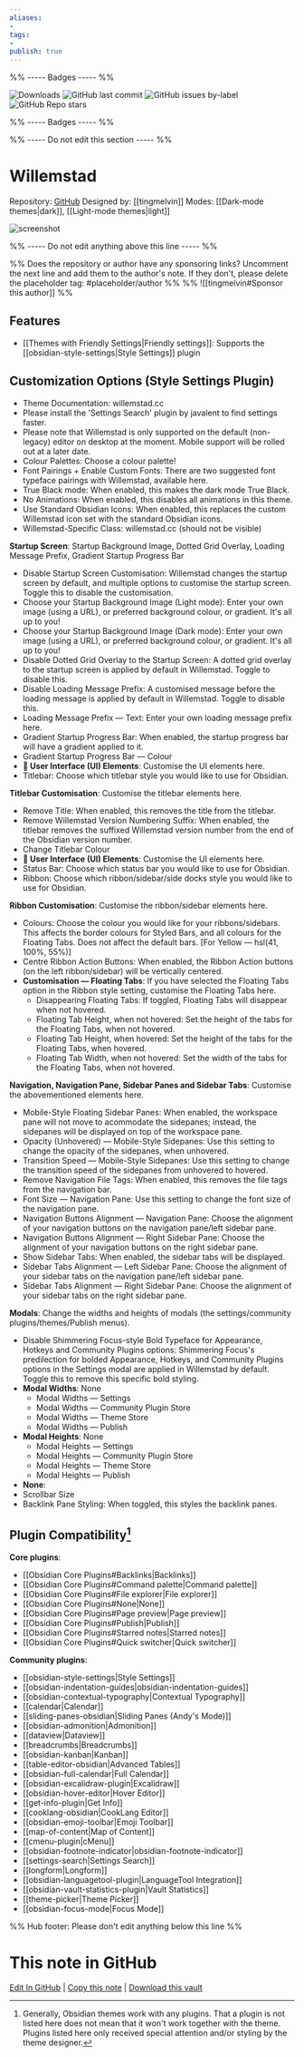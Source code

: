 ```yaml
---
aliases:
- 
tags: 
- 
publish: true
---
```


%% ----- Badges ----- %%

![Downloads](https://img.shields.io/badge/downloads-20128-573E7A?style=for-the-badge&logo=)
![GitHub last commit](https://img.shields.io/github/last-commit/tingmelvin/willemstad-x?color=573E7A&label=last%20update&logo=github&style=for-the-badge)
![GitHub issues by-label](https://img.shields.io/github/issues/tingmelvin/willemstad-x/help%20wanted?color=573E7A&logo=github&style=for-the-badge) 
![GitHub Repo stars](https://img.shields.io/github/stars/tingmelvin/willemstad-x?color=573E7A&logo=github&style=for-the-badge)

%% ----- Badges ----- %%

%% ----- Do not edit this section ----- %%

# Willemstad

Repository: [GitHub](https://github.com/tingmelvin/willemstad-x)
Designed by: [[tingmelvin]]
Modes: [[Dark-mode themes|dark]], [[Light-mode themes|light]]



![screenshot](https://github.com/tingmelvin/willemstad-x/raw/HEAD/img/Willemstad-X.png)

%% ----- Do not edit anything above this line ----- %% 

%% Does the repository or author have any sponsoring links? Uncomment the next line and add them to the author's note. If they don't, please delete the placeholder tag: #placeholder/author %%
%% ![[tingmelvin#Sponsor this author]] %%


## Features

- [[Themes with Friendly Settings|Friendly settings]]: Supports the [[obsidian-style-settings|Style Settings]] plugin

## Customization Options (Style Settings Plugin) 
- Theme Documentation: willemstad.cc
- Please install the 'Settings Search' plugin by javalent to find settings faster.
- Please note that Willemstad is only supported on the default (non-legacy) editor on desktop at the moment. Mobile support will be rolled out at a later date.
- Colour Palettes: Choose a colour palette!
- Font Pairings + Enable Custom Fonts: There are two suggested font typeface pairings with Willemstad, available here.
- True Black mode: When enabled, this makes the dark mode True Black.
- No Animations: When enabled, this disables all animations in this theme.
- Use Standard Obsidian Icons: When enabled, this replaces the custom Willemstad icon set with the standard Obsidian icons.
- Willemstad-Specific Class: willemstad.cc (should not be visible)

**Startup Screen**: Startup Background Image, Dotted Grid Overlay, Loading Message Prefix, Gradient Startup Progress Bar
- Disable Startup Screen Customisation: Willemstad changes the startup screen by default, and multiple options to customise the startup screen. Toggle this to disable the customisation.
- Choose your Startup Background Image (Light mode): Enter your own image (using a URL), or preferred background colour, or gradient. It's all up to you!
- Choose your Startup Background Image (Dark mode): Enter your own image (using a URL), or preferred background colour, or gradient. It's all up to you!
- Disable Dotted Grid Overlay to the Startup Screen: A dotted grid overlay to the startup screen is applied by default in Willemstad. Toggle to disable this.
- Disable Loading Message Prefix: A customised message before the loading message is applied by default in Willemstad. Toggle to disable this.
- Loading Message Prefix — Text: Enter your own loading message prefix here.
- Gradient Startup Progress Bar: When enabled, the startup progress bar will have a gradient applied to it.
- Gradient Startup Progress Bar — Colour
- **🌠 User Interface (UI) Elements**: Customise the UI elements here.
- Titlebar: Choose which titlebar style you would like to use for Obsidian.

**Titlebar Customisation**: Customise the titlebar elements here.
- Remove Title: When enabled, this removes the title from the titlebar.
- Remove Willemstad Version Numbering Suffix: When enabled, the titlebar removes the suffixed Willemstad version number from the end of the Obsidian version number.
- Change Titlebar Colour
- **🌠 User Interface (UI) Elements**: Customise the UI elements here.
- Status Bar: Choose which status bar you would like to use for Obsidian.
- Ribbon: Choose which ribbon/sidebar/side docks style you would like to use for Obsidian.

**Ribbon Customisation**: Customise the ribbon/sidebar elements here.
- Colours: Choose the colour you would like for your ribbons/sidebars. This affects the border colours for Styled Bars, and all colours for the Floating Tabs. Does not affect the default bars. [For Yellow — hsl(41, 100%, 55%)]
- Centre Ribbon Action Buttons: When enabled, the Ribbon Action buttons (on the left ribbon/sidebar) will be vertically centered.
- **Customisation — Floating Tabs**: If you have selected the Floating Tabs option in the Ribbon style setting, customise the Floating Tabs here.
    - Disappearing Floating Tabs: If toggled, Floating Tabs will disappear when not hovered.
    - Floating Tab Height, when not hovered: Set the height of the tabs for the Floating Tabs, when not hovered.
    - Floating Tab Height, when hovered: Set the height of the tabs for the Floating Tabs, when hovered.
    - Floating Tab Width, when not hovered: Set the width of the tabs for the Floating Tabs, when not hovered.

**Navigation, Navigation Pane, Sidebar Panes and Sidebar Tabs**: Customise the abovementioned elements here.
- Mobile-Style Floating Sidebar Panes: When enabled, the workspace pane will not move to acommodate the sidepanes; instead, the sidepanes will be displayed on top of the workspace pane.
- Opacity (Unhovered) — Mobile-Style Sidepanes: Use this setting to change the opacity of the sidepanes, when unhovered.
- Transition Speed — Mobile-Style Sidepanes: Use this setting to change the transition speed of the sidepanes from unhovered to hovered.
- Remove Navigation File Tags: When enabled, this removes the file tags from the navigation bar.
- Font Size — Navigation Pane: Use this setting to change the font size of the navigation pane.
- Navigation Buttons Alignment — Navigation Pane: Choose the alignment of your navigation buttons on the navigation pane/left sidebar pane.
- Navigation Buttons Alignment — Right Sidebar Pane: Choose the alignment of your navigation buttons on the right sidebar pane.
- Show Sidebar Tabs: When enabled, the sidebar tabs will be displayed.
- Sidebar Tabs Alignment — Left Sidebar Pane: Choose the alignment of your sidebar tabs on the navigation pane/left sidebar pane.
- Sidebar Tabs Alignment — Right Sidebar Pane: Choose the alignment of your sidebar tabs on the right sidebar pane.

**Modals**: Change the widths and heights of modals (the settings/community plugins/themes/Publish menus).
- Disable Shimmering Focus-style Bold Typeface for Appearance, Hotkeys and Community Plugins options: Shimmering Focus's predilection for bolded Appearance, Hotkeys, and Community Plugins options in the Settings modal are applied in Willemstad by default. Toggle this to remove this specific bold styling.
- **Modal Widths**: None
    - Modal Widths — Settings
    - Modal Widths — Community Plugin Store
    - Modal Widths — Theme Store
    - Modal Widths — Publish
- **Modal Heights**: None
    - Modal Heights — Settings
    - Modal Heights — Community Plugin Store
    - Modal Heights — Theme Store
    - Modal Heights — Publish
- **None**: 
- Scrollbar Size
- Backlink Pane Styling: When toggled, this styles the backlink panes.

## Plugin Compatibility[^1]

**Core plugins**:
- [[Obsidian Core Plugins#Backlinks|Backlinks]]
- [[Obsidian Core Plugins#Command palette|Command palette]]
- [[Obsidian Core Plugins#File explorer|File explorer]]
- [[Obsidian Core Plugins#None|None]]
- [[Obsidian Core Plugins#Page preview|Page preview]]
- [[Obsidian Core Plugins#Publish|Publish]]
- [[Obsidian Core Plugins#Starred notes|Starred notes]]
- [[Obsidian Core Plugins#Quick switcher|Quick switcher]]

**Community plugins**:
- [[obsidian-style-settings|Style Settings]]
- [[obsidian-indentation-guides|obsidian-indentation-guides]]
- [[obsidian-contextual-typography|Contextual Typography]]
- [[calendar|Calendar]]
- [[sliding-panes-obsidian|Sliding Panes (Andy's Mode)]]
- [[obsidian-admonition|Admonition]]
- [[dataview|Dataview]]
- [[breadcrumbs|Breadcrumbs]]
- [[obsidian-kanban|Kanban]]
- [[table-editor-obsidian|Advanced Tables]]
- [[obsidian-full-calendar|Full Calendar]]
- [[obsidian-excalidraw-plugin|Excalidraw]]
- [[obsidian-hover-editor|Hover Editor]]
- [[get-info-plugin|Get Info]]
- [[cooklang-obsidian|CookLang Editor]]
- [[obsidian-emoji-toolbar|Emoji Toolbar]]
- [[map-of-content|Map of Content]]
- [[cmenu-plugin|cMenu]]
- [[obsidian-footnote-indicator|obsidian-footnote-indicator]]
- [[settings-search|Settings Search]]
- [[longform|Longform]]
- [[obsidian-languagetool-plugin|LanguageTool Integration]]
- [[obsidian-vault-statistics-plugin|Vault Statistics]]
- [[theme-picker|Theme Picker]]
- [[obsidian-focus-mode|Focus Mode]]

[^1]: Generally, Obsidian themes work with any plugins. That a plugin is not listed here does not mean that it won't work together with the theme. Plugins listed here only received special attention and/or styling by the theme designer.

%% Hub footer: Please don't edit anything below this line %%

# This note in GitHub

<span class="git-footer">[Edit In GitHub](https://github.dev/obsidian-community/obsidian-hub/blob/main/02%20-%20Community%20Expansions/02.05%20All%20Community%20Expansions/Themes/Willemstad.md "git-hub-edit-note") | [Copy this note](https://raw.githubusercontent.com/obsidian-community/obsidian-hub/main/02%20-%20Community%20Expansions/02.05%20All%20Community%20Expansions/Themes/Willemstad.md "git-hub-copy-note") | [Download this vault](https://github.com/obsidian-community/obsidian-hub/archive/refs/heads/main.zip "git-hub-download-vault") </span>
